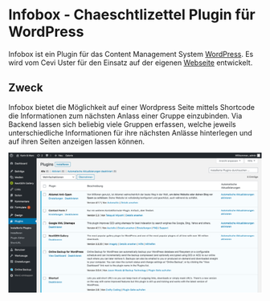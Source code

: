 # Infobox - Chaeschtlizettel Plugin für WordPress
Infobox ist ein Plugin für das Content Management System [WordPress](https://wordpress.org/). Es wird vom Cevi Uster für den Einsatz auf der eigenen [Webseite](https://www.cevi-uster.ch) entwickelt.

## Zweck
Infobox bietet die Möglichkeit auf einer Wordpress Seite mittels Shortcode die Informationen zum nächsten Anlass einer Gruppe einzubinden. Via Backend lassen sich beliebig viele Gruppen erfassen, welche jeweils unterschiedliche Informationen für ihre nächsten Anlässe hinterlegen und auf ihren Seiten anzeigen lassen können.


![Beispiel](/schreenshots/install00.png "Beispiel")

